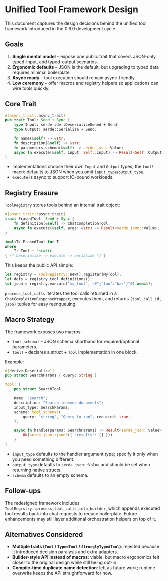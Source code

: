 # Unified Tool Framework Design

This document captures the design decisions behind the unified tool framework introduced in the 0.6.0 development cycle.

## Goals

1. **Single mental model** – expose one public trait that covers JSON-only, typed-input, and typed-output scenarios.
2. **Ergonomic defaults** – JSON is the default, but upgrading to typed data requires minimal boilerplate.
3. **Async ready** – tool execution should remain async-friendly.
4. **Low ceremony** – offer macros and registry helpers so applications can wire tools quickly.

## Core Trait

```rust
#[async_trait::async_trait]
pub trait Tool: Send + Sync {
    type Input: serde::de::DeserializeOwned + Send;
    type Output: serde::Serialize + Send;

    fn name(&self) -> &str;
    fn description(&self) -> &str;
    fn parameters_schema(&self) -> serde_json::Value;
    async fn execute(&self, input: Self::Input) -> Result<Self::Output>;
}
```

- Implementations choose their own `Input` and `Output` types; the `tool!` macro defaults to JSON when you omit `input_type`/`output_type`.
- `execute` is async to support IO-bound workloads.

## Registry Erasure

`ToolRegistry` stores tools behind an internal trait object:

```rust
#[async_trait::async_trait]
trait ErasedTool: Send + Sync {
    fn definition(&self) -> ChatCompletionTool;
    async fn execute(&self, args: &str) -> Result<serde_json::Value>;
}

impl<T> ErasedTool for T
where
    T: Tool + 'static,
{ /* deserialize -> execute -> serialize */ }
```

This keeps the public API simple:

```rust
let registry = ToolRegistry::new().register(MyTool);
let defs = registry.tool_definitions();
let json = registry.execute("my_tool", r#"{"foo":"bar"}"#).await?;
```

`process_tool_calls` iterates the tool calls returned in a `ChatCompletionResponseWrapper`, executes them, and returns `(tool_call_id, json)` tuples for easy reenqueuing.

## Macro Strategy

The framework exposes two macros:

- `tool_schema!` – JSON schema shorthand for required/optional parameters.
- `tool!` – declares a struct + `Tool` implementation in one block.

Example:

```rust
#[derive(Deserialize)]
pub struct SearchParams { query: String }

tool! {
    pub struct SearchTool;

    name: "search";
    description: "Search indexed documents";
    input_type: SearchParams;
    schema: tool_schema!(
        query: "string", "Query to run", required: true,
    );

    async fn handle(params: SearchParams) -> Result<serde_json::Value> {
        Ok(serde_json::json!({ "results": [] }))
    }
}
```

- `input_type` defaults to the handler argument type; specify it only when you need something different.
- `output_type` defaults to `serde_json::Value` and should be set when returning native structs.
- `schema` defaults to an empty schema.

## Follow-ups

The redesigned framework includes `ToolRegistry::process_tool_calls_into_builder`, which appends executed tool results back into chat requests to reduce boilerplate. Future enhancements may still layer additional orchestration helpers on top of it.

## Alternatives Considered

- **Multiple traits (`Tool` / `TypedTool` / `StronglyTypedTool`)**: rejected because it introduced decision paralysis and extra adapters.
- **Builder-style API instead of macros**: viable, but macro ergonomics felt closer to the original design while still being opt-in.
- **Compile-time duplicate name detection**: left as future work; runtime overwrite keeps the API straightforward for now.
